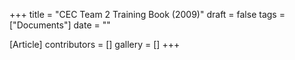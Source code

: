 +++
title = "CEC Team 2 Training Book (2009)"
draft = false
tags = ["Documents"]
date = ""

[Article]
contributors = []
gallery = []
+++